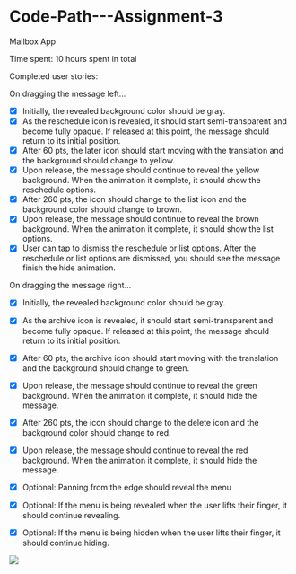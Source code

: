 # Code-Path---Assignment-3
Mailbox App

Time spent: 10 hours spent in total

Completed user stories:

On dragging the message left...

* [x] Initially, the revealed background color should be gray.
* [x] As the reschedule icon is revealed, it should start semi-transparent and become fully opaque. If released at this point, the message should return to its initial position.
* [x] After 60 pts, the later icon should start moving with the translation and the background should change to yellow.
* [x] Upon release, the message should continue to reveal the yellow background. When the animation it complete, it should show the reschedule options.
* [x] After 260 pts, the icon should change to the list icon and the background color should change to brown.
* [x] Upon release, the message should continue to reveal the brown background. When the animation it complete, it should show the list options.
* [x] User can tap to dismiss the reschedule or list options. After the reschedule or list options are dismissed, you should see the message finish the hide animation.

On dragging the message right...

* [x] Initially, the revealed background color should be gray.
* [x] As the archive icon is revealed, it should start semi-transparent and become fully opaque. If released at this point, the message should return to its initial position.
* [x] After 60 pts, the archive icon should start moving with the translation and the background should change to green.
* [x] Upon release, the message should continue to reveal the green background. When the animation it complete, it should hide the message.
* [x] After 260 pts, the icon should change to the delete icon and the background color should change to red.
* [x] Upon release, the message should continue to reveal the red background. When the animation it complete, it should hide the message.

* [x] Optional: Panning from the edge should reveal the menu
* [x] Optional: If the menu is being revealed when the user lifts their finger, it should continue revealing.
* [x] Optional: If the menu is being hidden when the user lifts their finger, it should continue hiding.

<img src = "https://dl.dropboxusercontent.com/u/66196264/Assignment%203.gif">
